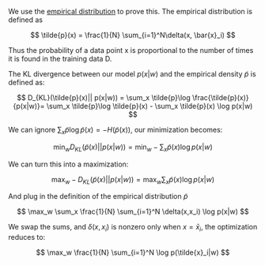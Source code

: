 We use the [empirical distribution](empirical_distribution.md) to prove this. The empirical distribution is defined as

$$
\tilde{p}(x) = \frac{1}{N} \sum_{i=1}^N\delta(x, \bar{x}_i)
$$

Thus the probability of a data point x is proportional to the number of times it is found in the training data D.

The KL divergence between our model $p(x|w)$ and the empirical density $\tilde{p}$ is defined as:

$$
D_{KL}(\tilde{p}(x)|| p(x|w)) = \sum_x \tilde{p}\log \frac{\tilde{p}(x)}{p(x|w)}=
\sum_x \tilde{p}\log \tilde{p}(x) - \sum_x \tilde{p}(x) \log p(x|w)
$$

We can ignore $\sum_x \tilde{p}\log \tilde{p}(x) = -H(\tilde{p}(x))$, our minimization becomes:

$$
\min_w D_{KL}(\tilde{p}(x)||p(x|w)) = \min_w - \sum_x \tilde{p}(x) \log p(x|w)
$$

We can turn this into a maximization:

$$
\max_w - D_{KL}(\tilde{p}(x)||p(x|w)) = \max_w \sum_x \tilde{p}(x) \log p(x|w)
$$

And plug in the definition of the empirical distribution $\tilde{p}$

$$
\max_w \sum_x \frac{1}{N} \sum_{i=1}^N \delta(x,x_i) \log p(x|w)
$$

We swap the sums, and $\delta(x,x_i)$ is nonzero only when $x = \bar{x}_i$, the optimization reduces to:

$$
\max_w \frac{1}{N} \sum_{i=1}^N \log p(\tilde{x}_i|w)
$$

